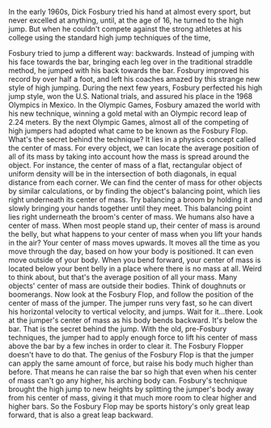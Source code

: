 
In the early 1960s,
Dick Fosbury tried his hand at almost every sport,
but never excelled at anything,
until, at the age of 16, he turned to the high jump.
But when he couldn&#39;t compete against
the strong athletes at his college
using the standard high jump techniques of the time,

Fosbury tried to jump a different way: backwards.
Instead of jumping with his face towards the bar,
bringing each leg over in the
traditional straddle method,
he jumped with his back towards the bar.
Fosbury improved his record by over half a foot,
and left his coaches amazed
by this strange new style of high jumping.
During the next few years,
Fosbury perfected his high jump style,
won the U.S. National trials,
and assured his place in the 1968 Olympics in Mexico.
In the Olympic Games, Fosbury amazed the world
with his new technique, winning a gold metal
with an Olympic record leap of 2.24 meters.
By the next Olympic Games,
almost all of the competing of high jumpers
had adopted what came to be known as
the Fosbury Flop.
What&#39;s the secret behind the technique?
It lies in a physics concept
called the center of mass.
For every object,
we can locate the average position of all of its mass
by taking into account how the mass
is spread around the object.
For instance, the center of mass
of a flat, rectangular object of uniform density
will be in the intersection of both diagonals,
in equal distance from each corner.
We can find the center of mass for other objects
by similar calculations,
or by finding the object&#39;s balancing point,
which lies right underneath its center of mass.
Try balancing a broom by holding it
and slowly bringing your hands together until they meet.
This balancing point lies right underneath
the broom&#39;s center of mass.
We humans also have a center of mass.
When most people stand up,
their center of mass is around the belly,
but what happens to your center of mass
when you lift your hands in the air?
Your center of mass moves upwards.
It moves all the time as you move through the day,
based on how your body is positioned.
It can even move outside of your body.
When you bend forward, your center of mass
is located below your bent belly
in a place where there is no mass at all.
Weird to think about, but that&#39;s the average position
of all your mass.
Many objects&#39; center of mass
are outside their bodies.
Think of doughnuts or boomerangs.
Now look at the Fosbury Flop, and follow the position
of the center of mass of the jumper.
The jumper runs very fast,
so he can divert his horizontal velocity
to vertical velocity, and jumps.
Wait for it...there.
Look at the jumper&#39;s center of mass
as his body bends backward.
It&#39;s below the bar.
That is the secret behind the jump.
With the old, pre-Fosbury techniques,
the jumper had to apply enough force
to lift his center of mass above the bar
by a few inches in order to clear it.
The Fosbury Flopper doesn&#39;t have to do that.
The genius of the Fosbury Flop is that the jumper
can apply the same amount of force,
but raise his body much higher than before.
That means he can raise the bar so high
that even when his center of mass
can&#39;t go any higher, his arching body can.
Fosbury&#39;s technique brought
the high jump to new heights
by splitting the jumper&#39;s body
away from his center of mass,
giving it that much more room
to clear higher and higher bars.
So the Fosbury Flop may be sports history&#39;s
only great leap forward,
that is also a great leap backward.
